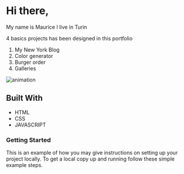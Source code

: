 # Hi there,
 My name is Maurice
 I live in Turin



4 basics projects has been designed in this portfolio
  1. My New York Blog
  2. Color generator
  3. Burger order
  4. Galleries
  
  
 
  
  ![animation](https://media3.giphy.com/media/Fd0rrjTJ3yLDi/giphy.gif?cid=790b76114a79d3f8e9dd3e1ec2ce0375e8027adb29e2a7c6&rid=giphy.gif&ct=g)
  
  ## Built With
  - HTML
  - CSS
  - JAVASCRIPT
  
  ### Getting Started
  This is an example of how you may give instructions on setting up your project locally. To get a local copy up and running follow these simple example steps.
